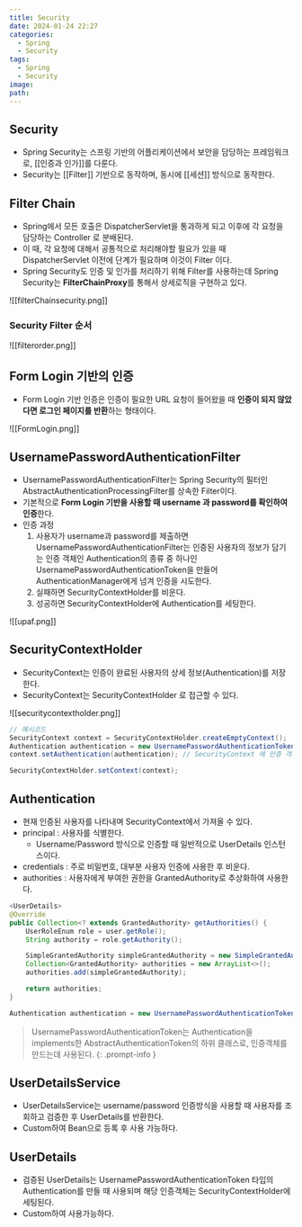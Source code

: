 ```yaml
---
title: Security
date: 2024-01-24 22:27
categories:
  - Spring
  - Security
tags:
  - Spring
  - Security
image: 
path:
---
```


## Security
+ Spring Security는 스프링 기반의 어플리케이션에서 보안을 담당하는 프레임워크로, [[인증과 인가]]를 다룬다.
+ Security는 [[Filter]] 기반으로 동작하며, 동시에 [[세션]] 방식으로 동작한다.

## Filter Chain
- Spring에서 모든 호출은 DispatcherServlet을 통과하게 되고 이후에 각 요청을 담당하는 Controller 로 분배된다.
- 이 때, 각 요청에 대해서 공통적으로 처리해야할 필요가 있을 때 DispatcherServlet 이전에 단계가 필요하며 이것이 Filter 이다.
- Spring Security도 인증 및 인가를 처리하기 위해 Filter를 사용하는데 Spring Security는 **FilterChainProxy**를 통해서 상세로직을 구현하고 있다.

![[filterChainsecurity.png]]

### Security Filter 순서

![[filterorder.png]]

## Form Login 기반의 인증
+ Form Login 기반 인증은 인증이 필요한 URL 요청이 들어왔을 때 **인증이 되지 않았다면 로그인 페이지를 반환**하는 형태이다.

![[FormLogin.png]]

## UsernamePasswordAuthenticationFilter
- UsernamePasswordAuthenticationFilter는 Spring Security의 필터인 AbstractAuthenticationProcessingFilter를 상속한 Filter이다.
- 기본적으로 **Form Login 기반을 사용할 때 username 과 password를 확인하여 인증**한다.
- 인증 과정
    1. 사용자가 username과 password를 제출하면 UsernamePasswordAuthenticationFilter는 인증된 사용자의 정보가 담기는 인증 객체인 Authentication의 종류 중 하나인 UsernamePasswordAuthenticationToken을 만들어 AuthenticationManager에게 넘겨 인증을 시도한다.
    2. 실패하면 SecurityContextHolder를 비운다.
    3. 성공하면 SecurityContextHolder에 Authentication를 세팅한다.

![[upaf.png]]

## SecurityContextHolder
- SecurityContext는 인증이 완료된 사용자의 상세 정보(Authentication)를 저장한다.
- SecurityContext는 SecurityContextHolder 로 접근할 수 있다.

![[securitycontextholder.png]]

```java
// 예시코드
SecurityContext context = SecurityContextHolder.createEmptyContext();
Authentication authentication = new UsernamePasswordAuthenticationToken(principal, credentials, authorities);
context.setAuthentication(authentication); // SecurityContext 에 인증 객체 Authentication 를 저장한다.

SecurityContextHolder.setContext(context);
```
## Authentication
- 현재 인증된 사용자를 나타내며 SecurityContext에서 가져올 수 있다.
- principal : 사용자를 식별한다.
    - Username/Password 방식으로 인증할 때 일반적으로 UserDetails 인스턴스이다.
- credentials : 주로 비밀번호, 대부분 사용자 인증에 사용한 후 비운다.
- authorities : 사용자에게 부여한 권한을 GrantedAuthority로 추상화하여 사용한다.

```java
<UserDetails>
@Override
public Collection<? extends GrantedAuthority> getAuthorities() {
    UserRoleEnum role = user.getRole();
    String authority = role.getAuthority();

    SimpleGrantedAuthority simpleGrantedAuthority = new SimpleGrantedAuthority(authority);
    Collection<GrantedAuthority> authorities = new ArrayList<>();
    authorities.add(simpleGrantedAuthority);

    return authorities;
}

Authentication authentication = new UsernamePasswordAuthenticationToken(userDetails, null, userDetails.getAuthorities());
```

>UsernamePasswordAuthenticationToken는 Authentication을 implements한 AbstractAuthenticationToken의 하위 클래스로, 인증객체를 만드는데 사용된다.
{: .prompt-info }

## UserDetailsService
+ UserDetailsService는 username/password 인증방식을 사용할 때 사용자를 조회하고 검증한 후 UserDetails를 반환한다. 
+ Custom하여 Bean으로 등록 후 사용 가능하다.


## UserDetails
+ 검증된 UserDetails는 UsernamePasswordAuthenticationToken 타입의 Authentication를 만들 때 사용되며 해당 인증객체는 SecurityContextHolder에 세팅된다. 
+ Custom하여 사용가능하다.
